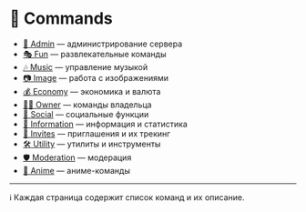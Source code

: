 # 📘 Commands

- [👑 Admin](./admin.md) — администрирование сервера  
- [🎭 Fun](./fun.md) — развлекательные команды  
- [🎶 Music](./music.md) — управление музыкой  
- [📷 Image](./image.md) — работа с изображениями  
- [💰 Economy](./economy.md) — экономика и валюта  
- [🧑‍💼 Owner](./owner.md) — команды владельца  
- [📢 Social](./social.md) — социальные функции  
- [📑 Information](./information.md) — информация и статистика  
- [📨 Invites](./invites.md) — приглашения и их трекинг  
- [🛠 Utility](./utility.md) — утилиты и инструменты  
- [🛡 Moderation](./moderation.md) — модерация  
- [🎌 Anime](./anime.md) — аниме-команды  

---
ℹ️ Каждая страница содержит список команд и их описание.
